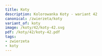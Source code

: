 ```yaml
---
title: Koty
description: Kolorowanka Koty - wariant 42
canonical: /zwierzeta/koty
variant_of: koty
image: /koty/42/koty-42.svg
pdf: /koty/42/koty-42.pdf
tags:
- zwierzeta
- koty
---
```

